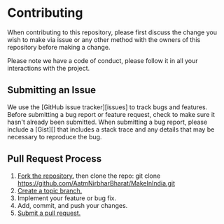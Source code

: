 # Contributing

When contributing to this repository, please first discuss the change you wish to make via issue
 or any other method with the owners of this repository before making a change. 

Please note we have a code of conduct, please follow it in all your interactions with the project.

## Submitting an Issue
We use the [GitHub issue tracker][issues] to track bugs and features. Before
submitting a bug report or feature request, check to make sure it hasn't
already been submitted. When submitting a bug report, please include a [Gist][]
that includes a stack trace and any details that may be necessary to reproduce
the bug.

## Pull Request Process

1. [Fork the repository.][fork]
then clone the repo:
git clone https://github.com/AatmNirbharBharat/MakeInIndia.git
2. [Create a topic branch.][branch]
3. Implement your feature or bug fix.
4. Add, commit, and push your changes.
5. [Submit a pull request.][pr]

[fork]: http://help.github.com/fork-a-repo/
[branch]: http://learn.github.com/p/branching.html
[pr]: http://help.github.com/send-pull-requests/

